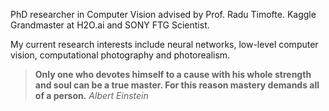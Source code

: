 PhD researcher in Computer Vision advised by Prof. Radu Timofte. Kaggle Grandmaster at H2O.ai and SONY FTG Scientist.

My current research interests include neural networks, low-level computer vision, computational photography and photorealism. 

> **Only one who devotes himself to a cause with his whole strength and soul can be a true master. For this reason mastery demands all of a person.** *Albert Einstein*

